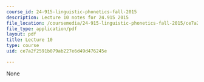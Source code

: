```yaml
---
course_id: 24-915-linguistic-phonetics-fall-2015
description: Lecture 10 notes for 24.915 2015
file_location: /coursemedia/24-915-linguistic-phonetics-fall-2015/ce7a2f2591b079ab227e6d49d476245e_MIT24_915F15_lec10.pdf
file_type: application/pdf
layout: pdf
title: Lecture 10
type: course
uid: ce7a2f2591b079ab227e6d49d476245e

---
```

None